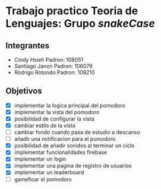 # Trabajo practico Teoria de Lenguajes: Grupo *snakeCase*

## Integrantes
- Cindy Hsieh     Padron: 108051
- Santiago Janon     Padron: 106079
- Rodrigo Rotondo     Padron: 109210

## Objetivos
- [x] implementar la logica principal del pomodoro
- [x] implementar la vista del pomodoro
- [x] posibilidad de configurar la vista
- [x] cambiar estilo de la vista
- [ ] cambiar fondo cuando pasa de estudio a descanso
- [ ] añadir una notificacion para el pomodoro
- [x] posibilidad de añadir sonidos al terminar un ciclo
- [x] implementar funcionalidades firebase
- [x] implementar un login
- [x] implementar una pagina de registro de usuarios
- [x] implementar un leaderboard
- [ ] gameficar el pomodoro
